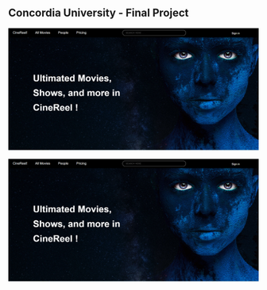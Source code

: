 ## Concordia University - Final Project

![HomePage](client\src\Assets\01.png)

<img src="client\src\Assets\01.png" alt="HomePage" title="Optional title">
